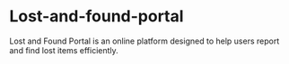 # Lost-and-found-portal
Lost and Found Portal is an online platform designed to help users report and find lost items efficiently. 
